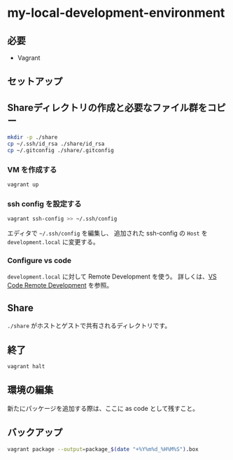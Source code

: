 # my-local-development-environment
## 必要
- Vagrant

## セットアップ
## Shareディレクトリの作成と必要なファイル群をコピー
```sh
mkdir -p ./share
cp ~/.ssh/id_rsa ./share/id_rsa
cp ~/.gitconfig ./share/.gitconfig
```

### VM を作成する
```sh
vagrant up
```

### ssh config を設定する
```sh
vagrant ssh-config >> ~/.ssh/config
```

エディタで `~/.ssh/config` を編集し、
追加された ssh-config の `Host` を `development.local` に変更する。

### Configure vs code
`development.local` に対して Remote Development を使う。
詳しくは、[VS Code Remote Development](https://code.visualstudio.com/docs/remote/remote-overview) を参照。

## Share
`./share` がホストとゲストで共有されるディレクトリです。

## 終了
```sh
vagrant halt
```

## 環境の編集
新たにパッケージを追加する際は、ここに as code として残すこと。

## バックアップ
```sh
vagrant package --output=package_$(date "+%Y%m%d_%H%M%S").box
```
